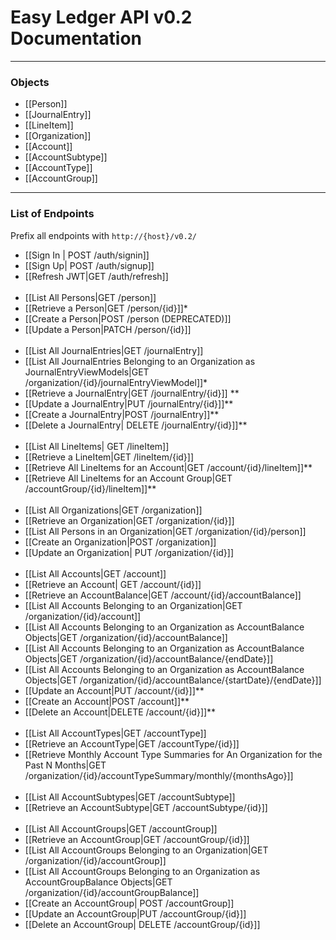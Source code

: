 # Easy Ledger API v0.2 Documentation
___

### Objects
- [[Person]]
- [[JournalEntry]]
- [[LineItem]]
- [[Organization]]
- [[Account]]
- [[AccountSubtype]]
- [[AccountType]]
- [[AccountGroup]]
___
### List of Endpoints

Prefix all endpoints with `http://{host}/v0.2/`
- [[Sign In | POST /auth/signin]]
- [[Sign Up| POST /auth/signup]]
- [[Refresh JWT|GET /auth/refresh]]
<br/><br/>
- [[List All Persons|GET /person]]
- [[Retrieve a Person|GET /person/{id}]]*
- [[Create a Person|POST /person (DEPRECATED)]]
- [[Update a Person|PATCH /person/{id}]]
<br/> <br/>
- [[List All JournalEntries|GET /journalEntry]]
- [[List All JournalEntries Belonging to an Organization as JournalEntryViewModels|GET /organization/{id}/journalEntryViewModel]]*
- [[Retrieve a JournalEntry|GET /journalEntry/{id}]] **
- [[Update a JournalEntry|PUT /journalEntry/{id}]]**
- [[Create a JournalEntry|POST /journalEntry]]**
- [[Delete a JournalEntry| DELETE /journalEntry/{id}]]**
<br/><br/>
- [[List All LineItems| GET /lineItem]]
- [[Retrieve a LineItem|GET /lineItem/{id}]]
- [[Retrieve All LineItems for an Account|GET /account/{id}/lineItem]]**
- [[Retrieve All LineItems for an Account Group|GET /accountGroup/{id}/lineItem]]**
<br/><br/>
- [[List All Organizations|GET /organization]]
- [[Retrieve an Organization|GET /organization/{id}]]
- [[List All Persons in an Organization|GET /organization/{id}/person]]
- [[Create an Organization|POST /organization]]
- [[Update an Organization| PUT /organization/{id}]]
<br/><br/>
- [[List All Accounts|GET /account]]
- [[Retrieve an Account| GET /account/{id}]]
- [[Retrieve an AccountBalance|GET /account/{id}/accountBalance]]
- [[List All Accounts Belonging to an Organization|GET /organization/{id}/account]]
- [[List All Accounts Belonging to an Organization as AccountBalance Objects|GET /organization/{id}/accountBalance]]
- [[List All Accounts Belonging to an Organization as AccountBalance Objects|GET /organization/{id}/accountBalance/{endDate}]]
- [[List All Accounts Belonging to an Organization as AccountBalance Objects|GET /organization/{id}/accountBalance/{startDate}/{endDate}]]
- [[Update an Account|PUT /account/{id}]]**
- [[Create an Account|POST /account]]**
- [[Delete an Account|DELETE /account/{id}]]**
<br/><br/>
- [[List All AccountTypes|GET /accountType]]
- [[Retrieve an AccountType|GET /accountType/{id}]]
- [[Retrieve Monthly Account Type Summaries for An Organization for the Past N Months|GET /organization/{id}/accountTypeSummary/monthly/{monthsAgo}]]
<br/><br/>
- [[List All AccountSubtypes|GET /accountSubtype]]
- [[Retrieve an AccountSubtype|GET /accountSubtype/{id}]]
<br/><br/>
- [[List All AccountGroups|GET /accountGroup]]
- [[Retrieve an AccountGroup|GET /accountGroup/{id}]]
- [[List All AccountGroups Belonging to an Organization|GET /organization/{id}/accountGroup]]
- [[List All AccountGroups Belonging to an Organization as AccountGroupBalance Objects|GET /organization/{id}/accountGroupBalance]]
- [[Create an AccountGroup| POST /accountGroup]]
- [[Update an AccountGroup|PUT /accountGroup/{id}]]
- [[Delete an AccountGroup| DELETE /accountGroup/{id}]]
<br/><br/>






